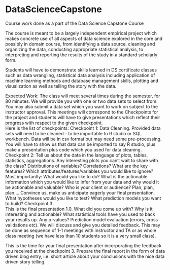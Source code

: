 # DataScienceCapstone
Course work done as a part of the Data Science Capstone Course 

The course is meant to be a largely independent empirical project which makes 
concrete use of all aspects of data science explored in the core and possibly in 
domain course, from identifying a data source, cleaning and organizing the data, 
conducting appropriate statistical analysis, to interpreting and reporting the 
results of the study in a standard scholarly form. 

Students will have to demonstrate skills learned in DS certificate classes such as 
data wrangling, statistical data analysis including application of machine learning 
methods and database management skills, plotting and visualization as well as 
telling the story with the data.

Expected Work: The class will meet several times during the semester, for 80 
minutes.  We will provide you with one or two data sets to select from. You may 
also submit a data set which you want to work on subject to the instructor 
approval. This meetings will correspond to the Checkpoints for the project and 
students will have to give presentations which reflect their progress with respect 
to the given checkpoint.   
Here is the list of checkpoints:
Checkpoint 1:   Data Cleaning. Provided data sets will need to be 
cleaned  - to be importable to R studio or SQL workbench. Data will be in csv 
format but may need some pre-processing.  You will have to show us that data 
can be imported to say R studio, plus make a presentation plus code which you 
used for data cleaning. 
Checkpoint 2:   Tell us about the data in the language of plots, tables, 
statistics, aggregations.  Any interesting plots you can’t wait to share with the 
class?   Distributions of variables?  Correlations?  What are the key features? 
Which attributes/features/variables you would like to ignore?  
Most importantly: What would you like to do? What is the actionable information 
which you would like to infer from your data and why would it be actionable and 
valuable?  Who is your client or audience?  Plan, plan, plan.....Convince us, make 
us anticipate eagerly your final presentation.  
What hypotheses would you like to test?  What prediction models you want to 
build? 
Checkpoint 3:   
This is the final presentation 1.0. What did you come up with? Why is it 
interesting and actionable?  What statistical tools have you used to back your 
results up. Any p-values?  Prediction model evaluation (errors, cross validations 
etc). We will discuss and give you detailed feedback. This may be done as 
sequence of 1-1 meetings with instructor and TA or as whole class meeting (we 
have less than 10 students so it is a very small class). 

This is the time for your final presentation after incorporating the feedback you received 
at the checkpoint 3. 
Prepare the final report in the form of data driven blog entry, i.e. short article about your 
conclusions with the nice data driven story telling. 
